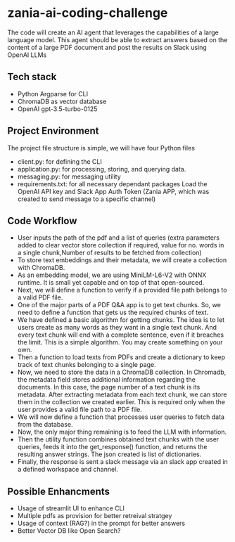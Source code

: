 # zania-ai-coding-challenge
The code will create an AI agent that leverages the capabilities of a large language model. This agent should be able to extract answers based on the content of a large PDF document and post the results on Slack using OpenAI LLMs


## Tech stack
- Python Argparse for CLI
- ChromaDB as vector database
- OpenAI gpt-3.5-turbo-0125

## Project Environment
The project file structure is simple, we will have four Python files 
- client.py: for defining the CLI 
- application.py: for processing, storing, and querying data. 
- messaging.py: for messaging utility
- requirements.txt: for all necessary dependant packages
Load the OpenAI API key and Slack App Auth Token (Zania APP, which was created to send message to a specific channel)


## Code Workflow 
- User inputs the path of the pdf and a list of queries (extra parameters added to clear vector store collection if required, value for no. words in a single chunk,Number of results to be fetched from collection)
- To store text embeddings and their metadata, we will create a collection with ChromaDB.
- As an embedding model, we are using MiniLM-L6-V2 with ONNX runtime. It is small yet capable and on top of that open-sourced.
- Next, we will define a function to verify if a provided file path belongs to a valid PDF file.
- One of the major parts of a PDF Q&A app is to get text chunks. So, we need to define a function that gets us the required chunks of text.
- We have defined a basic algorithm for getting chunks. The idea is to let users create as many words as they want in a single text chunk. And every text chunk will end with a complete sentence, even if it breaches the limit. This is a simple algorithm. You may create something on your own.
- Then a function to load texts from PDFs and create a dictionary to keep track of text chunks belonging to a single page.
- Now, we need to store the data in a ChromaDB collection. In Chromadb, the metadata field stores additional information regarding the documents. In this case, the page number of a text chunk is its metadata. After extracting metadata from each text chunk, we can store them in the collection we created earlier. This is required only when the user provides a valid file path to a PDF file.
- We will now define a function that processes user queries to fetch data from the database.
- Now, the only major thing remaining is to feed the LLM with information.
- Then the utility function combines obtained text chunks with the user queries, feeds it into the get_response() function, and returns the resulting answer strings. The json created is  list of dictionaries. 
- Finally, the response is sent a slack message via an slack app created in a defined workspace and channel.

## Possible Enhancments

- Usage of streamlit UI to enhance CLI
- Multiple pdfs as provision for better retreival stratgey
- Usage of context (RAG?) in the prompt for better answers
- Better Vector DB like Open Search?